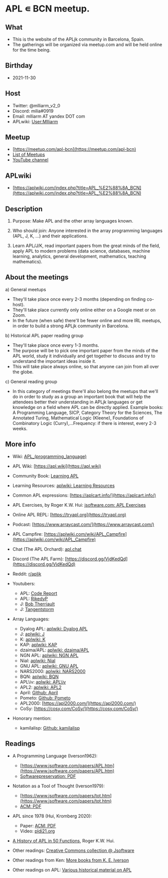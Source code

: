 # APL ∊ BCN meetup.

## What
- This is the website of the APLjk community in Barcelona, Spain.
- The gatherings will be organized via meetup.com and will be held online for the time being.

## Birthday
- 2021-11-30

## Host
- Twitter: @mlliarm_v2_0
- Discord: milia#0919
- Email: mlliarm AT yandex DOT com
- APLwiki: [User:Mlliarm](https://aplwiki.com/wiki/User:Mlliarm)

## Meetup
- [https://meetup.com/apl-bcn](https://meetup.com/apl-bcn)
- [List of Meetups](meetups.md)
- [YouTube channel](https://www.youtube.com/channel/UC-vM_TkZTA9-nyCEuOvrI6A)

## APLwiki
- [https://aplwiki.com/index.php?title=APL_%E2%88%8A_BCN](https://aplwiki.com/index.php?title=APL_%E2%88%8A_BCN)

## Description

1) Purpose: Make APL and the other array languages known.

2) Who should join: Anyone interested in the array programming languages (APL, J, K, ...) and their applications.

3) Learn APL/J/K, read important papers from the great minds of the field, apply APL to modern problems (data science, databases, machine learning, analytics, general development, mathematics, teaching mathematics).

##  About the meetings

a) General meetups
- They'll take place once every 2-3 months (depending on finding  co-host).
- They'll take place currently only online either on a Google meet or on Zoom. 
- In the future (when safe) there'll be fewer online and more IRL meetups, in order to build a strong APLjk community in Barcelona.

b) Historical APL paper reading group
- They'll take place once every 1-3 months.
- The purpose will be to pick one important paper from the minds of the APL world, study it individually and get together to discuss and try to understand the important ideas inside it.
- This will take place always online, so that anyone can join from all over the globe.

c) General reading group
- In this category of meetings there'll also belong the meetups that we'll do in order to study as a group an important book that will help the attendees better their understanding in APLjk languages or get knowledge on a field where APL can be directly applied. Example books: A Programming Language, SICP, Category Theory for the Sciences, The Annotated Turing, Mathematical Logic (Kleene), Foundations of Combinatory Logic (Curry),...Frequency: if there is interest, every 2-3 weeks.

## More info
- Wiki: [APL_(programming_language)](https://en.wikipedia.org/wiki/APL_(programming_language))

- APL Wiki: [https://apl.wiki](https://apl.wiki)

- Community Book: [Learning APL](https://xpqz.github.io/learnapl/intro.html)

- Learning Resources: [aplwiki: Learning Resources](https://aplwiki.com/wiki/Learning_resources)

- Common APL expressions: [https://aplcart.info/](https://aplcart.info/)

- APL Exercises, by Roger K.W. Hui: [jsoftware.com: APL Exercises](https://www.jsoftware.com/papers/APL_exercises/)

- Online APL REPL: [https://tryapl.org](https://tryapl.org)

- Podcast: [https://www.arraycast.com/](https://www.arraycast.com/)

- APL Campfire: [https://aplwiki.com/wiki/APL_Campfire](https://aplwiki.com/wiki/APL_Campfire)

- Chat (The APL Orchard): [apl.chat](https://apl.chat)

- Discord (The APL Farm): [https://discord.gg/VjdKedQd](https://discord.gg/VjdKedQd)

- Reddit: [r/apljk](https://www.reddit.com/r/apljk/new/)

- Youtubers:
  * APL: [Code Report](https://www.youtube.com/c/codereport)
  * APL: [RikedyP](https://www.youtube.com/c/RikedyP)
  * J: [Bob Therriault](https://www.youtube.com/user/bobtherriault)
  * J: [Tangentstorm](https://www.youtube.com/c/tangentstorm)
	
- Array Languages:
  * Dyalog APL: [aplwiki: Dyalog APL](https://aplwiki.com/wiki/Dyalog_APL)
  * J: [aplwiki: J](https://aplwiki.com/wiki/J)
  * K: [aplwiki: K](https://aplwiki.com/wiki/K)
  * KAP: [aplwiki: KAP](https://aplwiki.com/wiki/KAP)
  * dzaima/APL: [aplwiki: dzaima/APL](https://aplwiki.com/wiki/Dzaima/APL)
  * NGN APL: [aplwiki: NGN APL](https://aplwiki.com/wiki/Ngn/apl)
  * Nial: [aplwiki: Nial](https://aplwiki.com/wiki/Nial)
  * GNU APL: [aplwiki: GNU APL](https://aplwiki.com/wiki/GNU_APL)  
  * NARS2000: [aplwiki: NARS2000](https://aplwiki.com/wiki/NARS2000)
  * BQN: [aplwiki: BQN](https://aplwiki.com/wiki/BQN)
  * APL\iv: [aplwiki: APL\iv](https://aplwiki.com/wiki/APL%5Civ)
  * APL2: [aplwiki: APL2](https://aplwiki.com/wiki/APL2)
  * April: [Github: April](https://github.com/phantomics/april)
  * Pometo: [Github: Pometo](https://github.com/gordonguthrie/pometo)
  * APL2000: [https://apl2000.com/](https://apl2000.com/)
  * CoSy: [https://cosy.com/CoSy/](https://cosy.com/CoSy/)
- Honorary mention:
  * kamilalisp: [Github: kamilalisp](https://github.com/kspalaiologos/kamilalisp)

## Readings
- A Programming Language (Iverson1962):
  * [https://www.jsoftware.com/papers/APL.htm](https://www.jsoftware.com/papers/APL.htm)
  * [Softwarepreservation: PDF](http://www.softwarepreservation.org/projects/apl/Books/APROGRAMMING%20LANGUAGE/view)

- Notation as a Tool of Thought (Iverson1979): 
  * [https://www.jsoftware.com/papers/tot.htm](https://www.jsoftware.com/papers/tot.htm)
  * [ACM: PDF](https://dl.acm.org/ft_gateway.cfm?id=1283935&type=pdf)

- APL since 1978 (Hui, Kromberg 2020): 
  * Paper: [ACM: PDF](https://dl.acm.org/doi/pdf/10.1145/3386319)
  * Video: [pldi21.org](https://www.pldi21.org/prerecorded_hopl.2.html)

- [A History of APL in 50 Functions](https://www.jsoftware.com/papers/50/), Roger K.W. Hui.

- Other readings: [Creative Commons collection @ Jsoftware](https://code.jsoftware.com/wiki/Community/Creative_Commons)
- Other readings from Ken: [More books from K. E. Iverson](http://www.softwarepreservation.org/projects/apl/Books)
- Other readings on APL: [Various historical material on APL](http://www.softwarepreservation.org/projects/apl)
